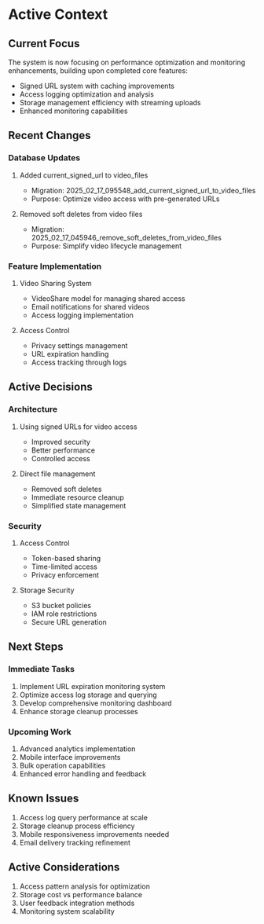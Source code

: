 # Active Context

## Current Focus
The system is now focusing on performance optimization and monitoring enhancements, building upon completed core features:
- Signed URL system with caching improvements
- Access logging optimization and analysis
- Storage management efficiency with streaming uploads
- Enhanced monitoring capabilities

## Recent Changes

### Database Updates
1. Added current_signed_url to video_files
   - Migration: 2025_02_17_095548_add_current_signed_url_to_video_files
   - Purpose: Optimize video access with pre-generated URLs

2. Removed soft deletes from video files
   - Migration: 2025_02_17_045946_remove_soft_deletes_from_video_files
   - Purpose: Simplify video lifecycle management

### Feature Implementation
1. Video Sharing System
   - VideoShare model for managing shared access
   - Email notifications for shared videos
   - Access logging implementation

2. Access Control
   - Privacy settings management
   - URL expiration handling
   - Access tracking through logs

## Active Decisions

### Architecture
1. Using signed URLs for video access
   - Improved security
   - Better performance
   - Controlled access

2. Direct file management
   - Removed soft deletes
   - Immediate resource cleanup
   - Simplified state management

### Security
1. Access Control
   - Token-based sharing
   - Time-limited access
   - Privacy enforcement

2. Storage Security
   - S3 bucket policies
   - IAM role restrictions
   - Secure URL generation

## Next Steps

### Immediate Tasks
1. Implement URL expiration monitoring system
2. Optimize access log storage and querying
3. Develop comprehensive monitoring dashboard
4. Enhance storage cleanup processes

### Upcoming Work
1. Advanced analytics implementation
2. Mobile interface improvements
3. Bulk operation capabilities
4. Enhanced error handling and feedback

## Known Issues
1. Access log query performance at scale
2. Storage cleanup process efficiency
3. Mobile responsiveness improvements needed
4. Email delivery tracking refinement

## Active Considerations
1. Access pattern analysis for optimization
2. Storage cost vs performance balance
3. User feedback integration methods
4. Monitoring system scalability

